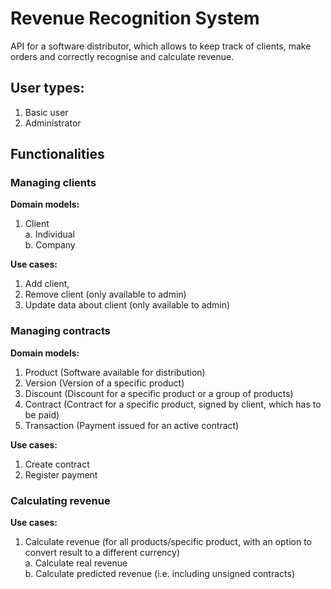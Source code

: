 # Revenue Recognition System
API for a software distributor, which allows to keep track of clients, make orders and correctly recognise and calculate revenue.

## User types:
1. Basic user
2. Administrator

## Functionalities

### Managing clients
**Domain models:**
1. Client  
  a. Individual  
  b. Company

**Use cases:**
 1. Add client,
 2. Remove client (only available to admin)
 3. Update data about client (only available to admin)

### Managing contracts
**Domain models:**
1. Product (Software available for distribution)
2. Version (Version of a specific product)
3. Discount (Discount for a specific product or a group of products)
4. Contract (Contract for a specific product, signed by client, which has to be paid)
5. Transaction (Payment issued for an active contract)

**Use cases:**
1. Create contract
2. Register payment

### Calculating revenue
**Use cases:**
1. Calculate revenue (for all products/specific product, with an option to convert result to a different currency)  
   a. Calculate real revenue  
   b. Calculate predicted revenue (i.e. including unsigned contracts)
